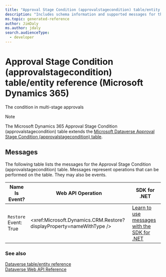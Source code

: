 ```yaml
---
title: "Approval Stage Condition (approvalstagecondition) table/entity reference (Microsoft Dynamics 365)"
description: "Includes schema information and supported messages for the Approval Stage Condition (approvalstagecondition) table/entity with Microsoft Dynamics 365."
ms.topic: generated-reference
author: JimDaly
ms.author: jdaly
search.audienceType: 
  - developer
---
```


# Approval Stage Condition (approvalstagecondition) table/entity reference (Microsoft Dynamics 365)

The condition in multi-stage approvals

> [!NOTE]
> The Microsoft Dynamics 365 Approval Stage Condition (approvalstagecondition) table extends the [Microsoft Dataverse Approval Stage Condition (approvalstagecondition) table](/power-apps/developer/data-platform/reference/entities/approvalstagecondition).


## Messages

The following table lists the messages for the Approval Stage Condition (approvalstagecondition) table.
Messages represent operations that can be performed on the table. They may also be events.

| Name <br />Is Event? |Web API Operation |SDK for .NET |
| ---- | ----- |----- |
| `Restore`<br />Event: True |<xref:Microsoft.Dynamics.CRM.Restore?displayProperty=nameWithType /> |[Learn to use messages with the SDK for .NET](/power-apps/developer/data-platform/org-service/use-messages)|





### See also

[Dataverse table/entity reference](/power-apps/developer/data-platform/reference/about-entity-reference)  
[Dataverse Web API Reference](/power-apps/developer/data-platform/webapi/reference/about)   

